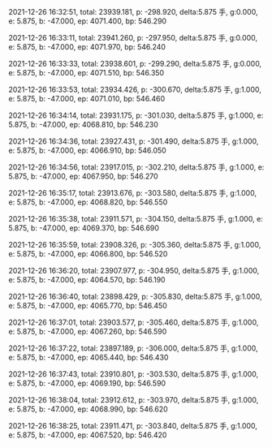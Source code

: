 2021-12-26 16:32:51, total: 23939.181, p: -298.920, delta:5.875 手, g:0.000, e: 5.875, b: -47.000, ep: 4071.400, bp: 546.290

2021-12-26 16:33:11, total: 23941.260, p: -297.950, delta:5.875 手, g:0.000, e: 5.875, b: -47.000, ep: 4071.970, bp: 546.240

2021-12-26 16:33:33, total: 23938.601, p: -299.290, delta:5.875 手, g:0.000, e: 5.875, b: -47.000, ep: 4071.510, bp: 546.350

2021-12-26 16:33:53, total: 23934.426, p: -300.670, delta:5.875 手, g:1.000, e: 5.875, b: -47.000, ep: 4071.010, bp: 546.460

2021-12-26 16:34:14, total: 23931.175, p: -301.030, delta:5.875 手, g:1.000, e: 5.875, b: -47.000, ep: 4068.810, bp: 546.230

2021-12-26 16:34:36, total: 23927.431, p: -301.490, delta:5.875 手, g:1.000, e: 5.875, b: -47.000, ep: 4066.910, bp: 546.050

2021-12-26 16:34:56, total: 23917.015, p: -302.210, delta:5.875 手, g:1.000, e: 5.875, b: -47.000, ep: 4067.950, bp: 546.270

2021-12-26 16:35:17, total: 23913.676, p: -303.580, delta:5.875 手, g:1.000, e: 5.875, b: -47.000, ep: 4068.820, bp: 546.550

2021-12-26 16:35:38, total: 23911.571, p: -304.150, delta:5.875 手, g:1.000, e: 5.875, b: -47.000, ep: 4069.370, bp: 546.690

2021-12-26 16:35:59, total: 23908.326, p: -305.360, delta:5.875 手, g:1.000, e: 5.875, b: -47.000, ep: 4066.800, bp: 546.520

2021-12-26 16:36:20, total: 23907.977, p: -304.950, delta:5.875 手, g:1.000, e: 5.875, b: -47.000, ep: 4064.570, bp: 546.190

2021-12-26 16:36:40, total: 23898.429, p: -305.830, delta:5.875 手, g:1.000, e: 5.875, b: -47.000, ep: 4065.770, bp: 546.450

2021-12-26 16:37:01, total: 23903.577, p: -305.460, delta:5.875 手, g:1.000, e: 5.875, b: -47.000, ep: 4067.260, bp: 546.590

2021-12-26 16:37:22, total: 23897.189, p: -306.000, delta:5.875 手, g:1.000, e: 5.875, b: -47.000, ep: 4065.440, bp: 546.430

2021-12-26 16:37:43, total: 23910.801, p: -303.530, delta:5.875 手, g:1.000, e: 5.875, b: -47.000, ep: 4069.190, bp: 546.590

2021-12-26 16:38:04, total: 23912.612, p: -303.970, delta:5.875 手, g:1.000, e: 5.875, b: -47.000, ep: 4068.990, bp: 546.620

2021-12-26 16:38:25, total: 23911.471, p: -303.840, delta:5.875 手, g:1.000, e: 5.875, b: -47.000, ep: 4067.520, bp: 546.420